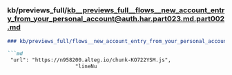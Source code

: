 ### kb/previews_full/kb__previews_full__flows__new_account_entry_from_your_personal_account@auth.har.part023.md.part002.md

```md
### kb/previews_full/flows__new_account_entry_from_your_personal_account@auth.har.part023.md (part 002)

```md
 "url": "https://n958200.alteg.io/chunk-KO722YSM.js",
                      "lineNu
```

```

```
